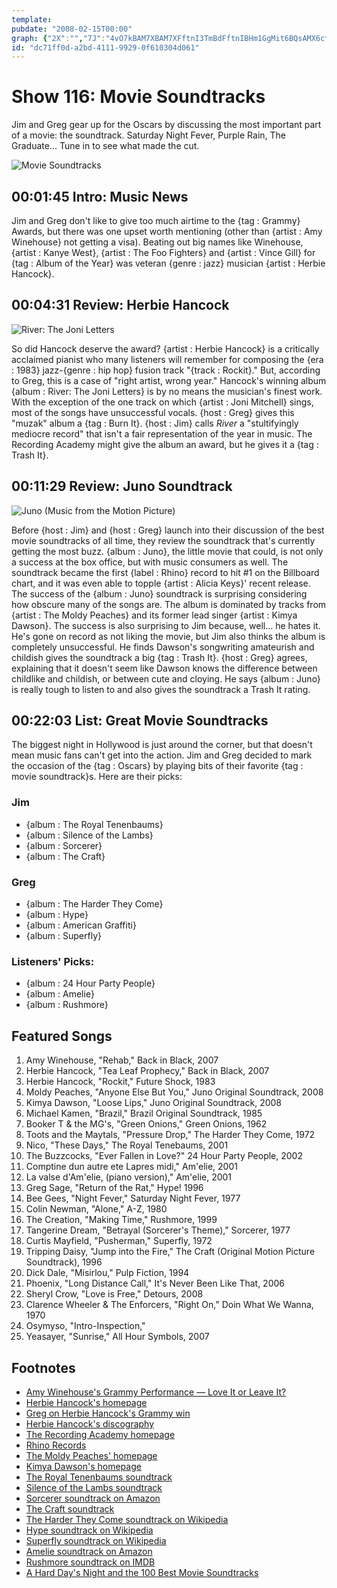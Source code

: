 ```yaml
---
template: 
pubdate: "2008-02-15T00:00"
graph: {"2X":"","7J":"4vO7kBAM7XBAM7XFftnI3TmBdFftnIBHm1GgMit6BQsAMX6cfd","J5":"BQsAMX6cfdBHm1GBQsAM9mGE0pDz6fpDz6fzDu1m","10R":"Fr9srLqDlKFr9srahGzL6n2yoFr9srBE24iFr9srBGcdlFr9sr7Fa2gFr9srFr9srSIHpz8pNlmFr9srFr9srhGO8YFr9srj475b"}
id: "dc71ff0d-a2bd-4111-9929-0f610304d061"
---
```






# Show 116: Movie Soundtracks

Jim and Greg gear up for the Oscars by discussing the most important part of a movie: the soundtrack. Saturday Night Fever, Purple Rain, The Graduate... Tune in to see what made the cut.

![Movie Soundtracks](https://static.soundopinions.org/images/2008/singinginrain.jpg)



## 00:01:45 Intro: Music News

Jim and Greg don't like to give too much airtime to the {tag : Grammy} Awards, but there was one upset worth mentioning (other than {artist : Amy Winehouse} not getting a visa). Beating out big names like Winehouse, {artist : Kanye West}, {artist : The Foo Fighters} and {artist : Vince Gill} for {tag : Album of the Year} was veteran {genre : jazz} musician {artist : Herbie Hancock}.



## 00:04:31 Review: Herbie Hancock

![River: The Joni Letters](https://static.soundopinions.org/assets/116/7J0.jpg)

So did Hancock deserve the award? {artist : Herbie Hancock} is a critically acclaimed pianist who many listeners will remember for composing the {era : 1983} jazz-{genre : hip hop} fusion track "{track : Rockit}." But, according to Greg, this is a case of "right artist, wrong year." Hancock's winning album {album : River: The Joni Letters} is by no means the musician's finest work. With the exception of the one track on which {artist : Joni Mitchell} sings, most of the songs have unsuccessful vocals. {host : Greg} gives this "muzak" album a {tag : Burn It}. {host : Jim} calls *River* a "stultifyingly mediocre record" that isn't a fair representation of the year in music. The Recording Academy might give the album an award, but he gives it a {tag : Trash It}.



## 00:11:29 Review: Juno Soundtrack

![Juno (Music from the Motion Picture)](https://static.soundopinions.org/assets/116/J50.jpg)

Before {host : Jim} and {host : Greg} launch into their discussion of the best movie soundtracks of all time, they review the soundtrack that's currently getting the most buzz. {album : Juno}, the little movie that could, is not only a success at the box office, but with music consumers as well. The soundtrack became the first {label : Rhino} record to hit #1 on the Billboard chart, and it was even able to topple {artist : Alicia Keys}' recent release. The success of the {album : Juno} soundtrack is surprising considering how obscure many of the songs are. The album is dominated by tracks from {artist : The Moldy Peaches} and its former lead singer {artist : Kimya Dawson}. The success is also surprising to Jim because, well... he hates it. He's gone on record as not liking the movie, but Jim also thinks the album is completely unsuccessful. He finds Dawson's songwriting amateurish and childish gives the soundtrack a big {tag : Trash It}. {host : Greg} agrees, explaining that it doesn't seem like Dawson knows the difference between childlike and childish, or between cute and cloying. He says {album : Juno} is really tough to listen to and also gives the soundtrack a Trash It rating.



## 00:22:03 List: Great Movie Soundtracks

The biggest night in Hollywood is just around the corner, but that doesn't mean music fans can't get into the action. Jim and Greg decided to mark the occasion of the {tag : Oscars} by playing bits of their favorite {tag : movie soundtrack}s. Here are their picks:


### Jim

- {album : The Royal Tenenbaums}
- {album : Silence of the Lambs}
- {album : Sorcerer}
- {album : The Craft}


### Greg

- {album : The Harder They Come}
- {album : Hype}
- {album : American Graffiti}
- {album : Superfly}


### Listeners' Picks:

- {album : 24 Hour Party People}
- {album : Amelie}
- {album : Rushmore}



## Featured Songs

1. Amy Winehouse, "Rehab," Back in Black, 2007
2. Herbie Hancock, "Tea Leaf Prophecy," Back in Black, 2007
3. Herbie Hancock, "Rockit," Future Shock, 1983
4. Moldy Peaches, "Anyone Else But You," Juno Original Soundtrack, 2008
5. Kimya Dawson, "Loose Lips," Juno Original Soundtrack, 2008
6. Michael Kamen, "Brazil," Brazil Original Soundtrack, 1985
7. Booker T & the MG's, "Green Onions," Green Onions, 1962
8. Toots and the Maytals, "Pressure Drop," The Harder They Come, 1972
9. Nico, "These Days," The Royal Tenebaums, 2001
10. The Buzzcocks, "Ever Fallen in Love?" 24 Hour Party People, 2002
11. Comptine dun autre ete Lapres midi," Am'elie, 2001
12. La valse d'Am'elie, (piano version)," Am'elie, 2001
13. Greg Sage, "Return of the Rat," Hype! 1996
14. Bee Gees, "Night Fever," Saturday Night Fever, 1977
15. Colin Newman, "Alone," A-Z, 1980
16. The Creation, "Making Time," Rushmore, 1999
17. Tangerine Dream, "Betrayal (Sorcerer's Theme)," Sorcerer, 1977
18. Curtis Mayfield, "Pusherman," Superfly, 1972
19. Tripping Daisy, "Jump into the Fire," The Craft (Original Motion Picture Soundtrack), 1996
20. Dick Dale, "Misirlou," Pulp Fiction, 1994
21. Phoenix, "Long Distance Call," It's Never Been Like That, 2006
22. Sheryl Crow, "Love is Free," Detours, 2008
23. Clarence Wheeler & The Enforcers, "Right On," Doin What We Wanna, 1970
24. Osymyso, "Intro-Inspection,"
25. Yeasayer, "Sunrise," All Hour Symbols, 2007



## Footnotes

- [Amy Winehouse's Grammy Performance — Love It or Leave It?](http://popsugar.com/1033917)
- [Herbie Hancock's homepage](http://www.herbiehancock.com/)
- [Greg on Herbie Hancock's Grammy win](http://leisureblogs.chicagotribune.com/turn_it_up/2008/02/herbie-hancocks.html#more)
- [Herbie Hancock's discography](http://www.herbiehancock.com/music/)
- [The Recording Academy homepage](http://www.grammy.com/Recording_Academy/)
- [Rhino Records](http://www.rhino.com/)
- [The Moldy Peaches' homepage](http://www.moldypeaches.com/)
- [Kimya Dawson's homepage](http://www.kimyadawson.com/)
- [The Royal Tenenbaums soundtrack](http://www.royaltenenbaums.com/soundtrack.html)
- [Silence of the Lambs soundtrack](http://www.imdb.com/title/tt0102926/soundtrack)
- [Sorcerer soundtrack on Amazon](http://www.amazon.com/Sorcerer-1977-Film-Tangerine-Dream/dp/B000002OOK)
- [The Craft soundtrack](http://www.soundtrackinfo.com/title/craft.asp)
- [The Harder They Come soundtrack on Wikipedia](http://en.wikipedia.org/wiki/The_Harder_They_Come_(soundtrack))
- [Hype soundtrack on Wikipedia](http://en.wikipedia.org/wiki/Hype!_(soundtrack))
- [Superfly soundtrack on Wikipedia](http://en.wikipedia.org/wiki/Superfly_(soundtrack))
- [Amelie soundtrack on Amazon](http://www.amazon.com/Amelie-Soundtrack-Recording-Yann-Tiersen/dp/B00005O6PA)
- [Rushmore soundtrack on IMDB](http://www.imdb.com/title/tt0128445/soundtrack)
- [A Hard Day's Night and the 100 Best Movie Soundtracks](http://www.ew.com/ew/article/0,,254121,00.html)